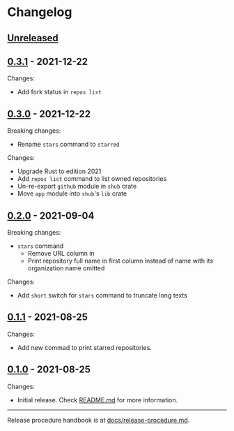 # Changelog

## [Unreleased](https://github.com/kafji/shub/tree/master)

## [0.3.1](https://github.com/kafji/shub/tree/v0.3.1) - 2021-12-22

Changes:

- Add fork status in `repos list`

## [0.3.0](https://github.com/kafji/shub/tree/v0.3.0) - 2021-12-22

Breaking changes:

- Rename `stars` command to `starred`

Changes:

- Upgrade Rust to edition 2021
- Add `repos list` command to list owned repositories
- Un-re-export `github` module in `shub` crate
- Move `app` module into `shub`'s `lib` crate

## [0.2.0](https://github.com/kafji/shub/tree/v0.2.0) - 2021-09-04

Breaking changes:

- `stars` command
  - Remove URL column in
  - Print repository full name in first column instead of name with its organization name omitted

Changes:

- Add `short` switch for `stars` command to truncate long texts

## [0.1.1](https://github.com/kafji/shub/tree/v0.1.1) - 2021-08-25

Changes:

- Add new commad to print starred repositories.

## [0.1.0](https://github.com/kafji/shub/tree/v0.1.0) - 2021-08-25

Changes:

- Initial release. Check [README.md](README.md) for more information.

---

Release procedure handbook is at [docs/release-procedure.md](docs/release-procedure.md).
